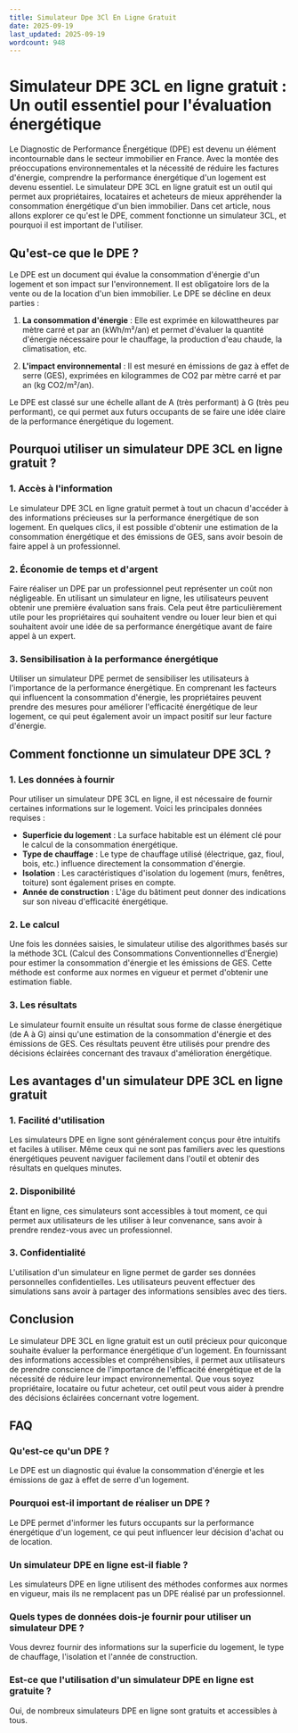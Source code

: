 ```yaml
---
title: Simulateur Dpe 3Cl En Ligne Gratuit
date: 2025-09-19
last_updated: 2025-09-19
wordcount: 948
---
```


# Simulateur DPE 3CL en ligne gratuit : Un outil essentiel pour l'évaluation énergétique

Le Diagnostic de Performance Énergétique (DPE) est devenu un élément incontournable dans le secteur immobilier en France. Avec la montée des préoccupations environnementales et la nécessité de réduire les factures d'énergie, comprendre la performance énergétique d'un logement est devenu essentiel. Le simulateur DPE 3CL en ligne gratuit est un outil qui permet aux propriétaires, locataires et acheteurs de mieux appréhender la consommation énergétique d'un bien immobilier. Dans cet article, nous allons explorer ce qu'est le DPE, comment fonctionne un simulateur 3CL, et pourquoi il est important de l'utiliser.

## Qu'est-ce que le DPE ?

Le DPE est un document qui évalue la consommation d'énergie d'un logement et son impact sur l'environnement. Il est obligatoire lors de la vente ou de la location d'un bien immobilier. Le DPE se décline en deux parties :

1. **La consommation d'énergie** : Elle est exprimée en kilowattheures par mètre carré et par an (kWh/m²/an) et permet d'évaluer la quantité d'énergie nécessaire pour le chauffage, la production d'eau chaude, la climatisation, etc.
   
2. **L'impact environnemental** : Il est mesuré en émissions de gaz à effet de serre (GES), exprimées en kilogrammes de CO2 par mètre carré et par an (kg CO2/m²/an).

Le DPE est classé sur une échelle allant de A (très performant) à G (très peu performant), ce qui permet aux futurs occupants de se faire une idée claire de la performance énergétique du logement.

## Pourquoi utiliser un simulateur DPE 3CL en ligne gratuit ?

### 1. Accès à l'information

Le simulateur DPE 3CL en ligne gratuit permet à tout un chacun d'accéder à des informations précieuses sur la performance énergétique de son logement. En quelques clics, il est possible d'obtenir une estimation de la consommation énergétique et des émissions de GES, sans avoir besoin de faire appel à un professionnel.

### 2. Économie de temps et d'argent

Faire réaliser un DPE par un professionnel peut représenter un coût non négligeable. En utilisant un simulateur en ligne, les utilisateurs peuvent obtenir une première évaluation sans frais. Cela peut être particulièrement utile pour les propriétaires qui souhaitent vendre ou louer leur bien et qui souhaitent avoir une idée de sa performance énergétique avant de faire appel à un expert.

### 3. Sensibilisation à la performance énergétique

Utiliser un simulateur DPE permet de sensibiliser les utilisateurs à l'importance de la performance énergétique. En comprenant les facteurs qui influencent la consommation d'énergie, les propriétaires peuvent prendre des mesures pour améliorer l'efficacité énergétique de leur logement, ce qui peut également avoir un impact positif sur leur facture d'énergie.

## Comment fonctionne un simulateur DPE 3CL ?

### 1. Les données à fournir

Pour utiliser un simulateur DPE 3CL en ligne, il est nécessaire de fournir certaines informations sur le logement. Voici les principales données requises :

- **Superficie du logement** : La surface habitable est un élément clé pour le calcul de la consommation énergétique.
- **Type de chauffage** : Le type de chauffage utilisé (électrique, gaz, fioul, bois, etc.) influence directement la consommation d'énergie.
- **Isolation** : Les caractéristiques d'isolation du logement (murs, fenêtres, toiture) sont également prises en compte.
- **Année de construction** : L'âge du bâtiment peut donner des indications sur son niveau d'efficacité énergétique.

### 2. Le calcul

Une fois les données saisies, le simulateur utilise des algorithmes basés sur la méthode 3CL (Calcul des Consommations Conventionnelles d'Énergie) pour estimer la consommation d'énergie et les émissions de GES. Cette méthode est conforme aux normes en vigueur et permet d'obtenir une estimation fiable.

### 3. Les résultats

Le simulateur fournit ensuite un résultat sous forme de classe énergétique (de A à G) ainsi qu'une estimation de la consommation d'énergie et des émissions de GES. Ces résultats peuvent être utilisés pour prendre des décisions éclairées concernant des travaux d'amélioration énergétique.

## Les avantages d'un simulateur DPE 3CL en ligne gratuit

### 1. Facilité d'utilisation

Les simulateurs DPE en ligne sont généralement conçus pour être intuitifs et faciles à utiliser. Même ceux qui ne sont pas familiers avec les questions énergétiques peuvent naviguer facilement dans l'outil et obtenir des résultats en quelques minutes.

### 2. Disponibilité

Étant en ligne, ces simulateurs sont accessibles à tout moment, ce qui permet aux utilisateurs de les utiliser à leur convenance, sans avoir à prendre rendez-vous avec un professionnel.

### 3. Confidentialité

L'utilisation d'un simulateur en ligne permet de garder ses données personnelles confidentielles. Les utilisateurs peuvent effectuer des simulations sans avoir à partager des informations sensibles avec des tiers.

## Conclusion

Le simulateur DPE 3CL en ligne gratuit est un outil précieux pour quiconque souhaite évaluer la performance énergétique d'un logement. En fournissant des informations accessibles et compréhensibles, il permet aux utilisateurs de prendre conscience de l'importance de l'efficacité énergétique et de la nécessité de réduire leur impact environnemental. Que vous soyez propriétaire, locataire ou futur acheteur, cet outil peut vous aider à prendre des décisions éclairées concernant votre logement.

## FAQ

### Qu'est-ce qu'un DPE ?

Le DPE est un diagnostic qui évalue la consommation d'énergie et les émissions de gaz à effet de serre d'un logement.

### Pourquoi est-il important de réaliser un DPE ?

Le DPE permet d'informer les futurs occupants sur la performance énergétique d'un logement, ce qui peut influencer leur décision d'achat ou de location.

### Un simulateur DPE en ligne est-il fiable ?

Les simulateurs DPE en ligne utilisent des méthodes conformes aux normes en vigueur, mais ils ne remplacent pas un DPE réalisé par un professionnel.

### Quels types de données dois-je fournir pour utiliser un simulateur DPE ?

Vous devrez fournir des informations sur la superficie du logement, le type de chauffage, l'isolation et l'année de construction.

### Est-ce que l'utilisation d'un simulateur DPE en ligne est gratuite ?

Oui, de nombreux simulateurs DPE en ligne sont gratuits et accessibles à tous.